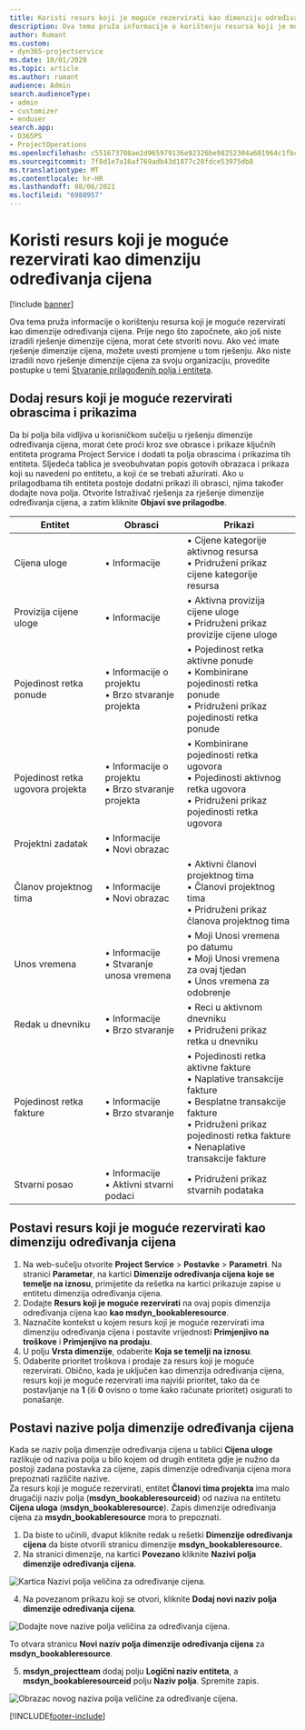 ```yaml
---
title: Koristi resurs koji je moguće rezervirati kao dimenziju određivanja cijena
description: Ova tema pruža informacije o korištenju resursa koji je moguće rezervirati kao dimenzije određivanja cijena.
author: Rumant
ms.custom:
- dyn365-projectservice
ms.date: 10/01/2020
ms.topic: article
ms.author: rumant
audience: Admin
search.audienceType:
- admin
- customizer
- enduser
search.app:
- D365PS
- ProjectOperations
ms.openlocfilehash: c551673708ae2d965979136e92326be98252304a601964c1fbc52a329c592712
ms.sourcegitcommit: 7f8d1e7a16af769adb43d1877c28fdce53975db8
ms.translationtype: MT
ms.contentlocale: hr-HR
ms.lasthandoff: 08/06/2021
ms.locfileid: "6988957"
---
```

# <a name="use-bookable-resource-as-a-pricing-dimension"></a>Koristi resurs koji je moguće rezervirati kao dimenziju određivanja cijena

[!include [banner](../includes/psa-now-project-operations.md)]

Ova tema pruža informacije o korištenju resursa koji je moguće rezervirati kao dimenzije određivanja cijena. Prije nego što započnete, ako još niste izradili rješenje dimenzije cijena, morat ćete stvoriti novu. Ako već imate rješenje dimenzije cijena, možete uvesti promjene u tom rješenju. Ako niste izradili novo rješenje dimenzije cijena za svoju organizaciju, provedite postupke u temi [Stvaranje prilagođenih polja i entiteta](create-custom-fields-entities.md).

## <a name="add-bookable-resource-to-forms-and-views"></a>Dodaj resurs koji je moguće rezervirati obrascima i prikazima
Da bi polja bila vidljiva u korisničkom sučelju u rješenju dimenzije određivanja cijena, morat ćete proći kroz sve obrasce i prikaze ključnih entiteta programa Project Service i dodati ta polja obrascima i prikazima tih entiteta.
Sljedeća tablica je sveobuhvatan popis gotovih obrazaca i prikaza koji su navedeni po entitetu, a koji će se trebati ažurirati. Ako u prilagodbama tih entiteta postoje dodatni prikazi ili obrasci, njima također dodajte nova polja.
Otvorite Istraživač rješenja za rješenje dimenzije određivanja cijena, a zatim kliknite **Objavi sve prilagodbe**.


|   Entitet        | Obrasci   |Prikazi        |
| ------------------------------|---------------------------------|----------------------------------|
|  Cijena uloge|• Informacije |• Cijene kategorije aktivnog resursa<br> • Pridruženi prikaz cijene kategorije resursa|
|  Provizija cijene uloge|• Informacije|• Aktivna provizija cijene uloge<br>• Pridruženi prikaz provizije cijene uloge|
|  Pojedinost retka ponude|• Informacije o projektu<br>• Brzo stvaranje projekta|• Pojedinost retka aktivne ponude<br>• Kombinirane pojedinosti retka ponude<br>• Pridruženi prikaz pojedinosti retka ponude|
|  Pojedinost retka ugovora projekta|• Informacije o projektu<br>• Brzo stvaranje projekta|• Kombinirane pojedinosti retka ugovora<br>• Pojedinosti aktivnog retka ugovora<br>• Pridruženi prikaz pojedinosti retka ugovora|
|  Projektni zadatak|• Informacije<br>• Novi obrazac||
|  Članov projektnog tima|• Informacije<br>• Novi obrazac|• Aktivni članovi projektnog tima<br>• Članovi projektnog tima<br>• Pridruženi prikaz članova projektnog tima|
|  Unos vremena|• Informacije<br>• Stvaranje unosa vremena|• Moji Unosi vremena po datumu<br>• Moji Unosi vremena za ovaj tjedan<br>• Unos vremena za odobrenje|
|  Redak u dnevniku|• Informacije<br>• Brzo stvaranje|• Reci u aktivnom dnevniku<br>• Pridruženi prikaz retka u dnevniku|
|  Pojedinost retka fakture|• Informacije<br>• Brzo stvaranje|• Pojedinosti retka aktivne fakture<br>• Naplative transakcije fakture<br>• Besplatne transakcije fakture<br>• Pridruženi prikaz pojedinosti retka fakture<br>• Nenaplative transakcije fakture|
|  Stvarni posao|• Informacije<br>• Aktivni stvarni podaci|• Pridruženi prikaz stvarnih podataka|

## <a name="set-up-bookable-resource-as-a-pricing-dimension"></a>Postavi resurs koji je moguće rezervirati kao dimenziju određivanja cijena

1. Na web-sučelju otvorite **Project Service** > **Postavke** > **Parametri**. Na stranici **Parametar**, na kartici **Dimenzije određivanja cijena koje se temelje na iznosu**, primijetite da rešetka na kartici prikazuje zapise u entitetu dimenzija određivanja cijena. 
2. Dodajte **Resurs koji je moguće rezervirati** na ovaj popis dimenzija određivanja cijena kao **kao msdyn_bookableresource**. 
3. Naznačite kontekst u kojem resurs koji je moguće rezervirati ima dimenziju određivanja cijena i postavite vrijednosti **Primjenjivo na troškove** i **Primjenjivo na prodaju**.
4. U polju **Vrsta dimenzije**, odaberite **Koja se temelji na iznosu**. 
5. Odaberite prioritet troškova i prodaje za resurs koji je moguće rezervirati. Obično, kada je uključen kao dimenzija određivanja cijena, resurs koji je moguće rezervirati ima najviši prioritet, tako da će postavljanje na **1** (ili **0** ovisno o tome kako računate prioritet) osigurati to ponašanje.

## <a name="set-up-pricing-dimension-field-names"></a>Postavi nazive polja dimenzije određivanja cijena

Kada se naziv polja dimenzije određivanja cijena u tablici **Cijena uloge** razlikuje od naziva polja u bilo kojem od drugih entiteta gdje je nužno da postoji zadana postavka za cijene, zapis dimenzije određivanja cijena mora prepoznati različite nazive.    
Za resurs koji je moguće rezervirati, entitet **Članovi tima projekta** ima malo drugačiji naziv polja (**msdyn_bookableresourceid**) od naziva na entitetu **Cijena uloga** (**msdyn_bookableresource**). Zapis dimenzije određivanja cijena za **msydn_bookableresource** mora to prepoznati. 
1. Da biste to učinili, dvaput kliknite redak u rešetki **Dimenzije određivanja cijena** da biste otvorili stranicu dimenzije **msdyn_bookableresource.**
2. Na stranici dimenzije, na kartici **Povezano** kliknite **Nazivi polja dimenzije određivanja cijena**.

 ![Kartica Nazivi polja veličina za određivanje cijena.](media/PD-fieldname.png)

4. Na povezanom prikazu koji se otvori, kliknite **Dodaj novi naziv polja dimenzije određivanja cijena**.

 ![Dodajte nove nazive polja veličina za određivanja cijena.](media/Add-NewPD-fieldname.png)


To otvara stranicu **Novi naziv polja dimenzije određivanja cijena** za **msdyn_bookableresource**. 

5. **msdyn_projectteam** dodaj polju **Logični naziv entiteta**, a **msdyn_bookableresourceid** polju **Naziv polja**. Spremite zapis.

 ![Obrazac novog naziva polja veličine za određivanje cijena.](media/PD-fieldname-Added.png)


[!INCLUDE[footer-include](../includes/footer-banner.md)]
